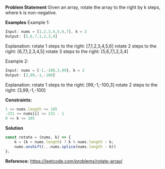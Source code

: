 **Problem Statement**
Given an array, rotate the array to the right by k steps, where k is non-negative.

 
**Examples**
Example 1:
```js
Input: nums = [1,2,3,4,5,6,7], k = 3
Output: [5,6,7,1,2,3,4]
```
Explanation:
rotate 1 steps to the right: [7,1,2,3,4,5,6]
rotate 2 steps to the right: [6,7,1,2,3,4,5]
rotate 3 steps to the right: [5,6,7,1,2,3,4]


Example 2:
```js
Input: nums = [-1,-100,3,99], k = 2
Output: [3,99,-1,-100]
```
Explanation: 
rotate 1 steps to the right: [99,-1,-100,3]
rotate 2 steps to the right: [3,99,-1,-100]
 

**Constraints:**
```js
1 <= nums.length <= 105
-231 <= nums[i] <= 231 - 1
0 <= k <= 105
```

**Solution**
```js
const rotate = (nums, k) => {
    k = (k > nums.length) ? k % nums.length : k;
    nums.unshift(...nums.splice(nums.length - k))
};
```

**Reference:**
https://leetcode.com/problems/rotate-array/
